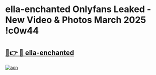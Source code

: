 # ella-enchanted Onlyfans Leaked - New Video & Photos March 2025 !c0w44

# <h2><a href="https://hxb6mk.iuczelnia.edu.pl?title=ella-enchanted&ref=c0w44">🔗👉 🔴 ella-enchanted</a></h2>

[![acn](https://github.com/user-attachments/assets/0f9c940e-d8b0-45ae-aac7-cd30a18b3e1c)](https://hxb6mk.iuczelnia.edu.pl?title=ella-enchanted&ref=c0w44)

